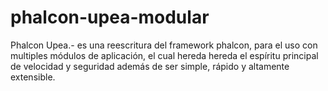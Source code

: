 # phalcon-upea-modular
Phalcon Upea.- es una reescritura del framework phalcon, para el uso con multiples módulos de aplicación, el cual hereda hereda el espíritu principal de velocidad y seguridad además de ser simple, rápido y altamente extensible.

